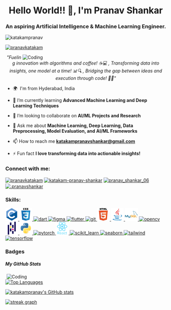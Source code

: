 <h1 align="center">Hello World!! 👋, I'm Pranav Shankar</h1>
<h3 align="center">An aspiring Artificial Intelligence & Machine Learning Engineer.</h3>

<p align="left"> <img src="https://komarev.com/ghpvc/?username=katakampranav&label=Profile%20views&color=0e75b6&style=flat" alt="katakampranav" /> </p>

<p align="left"> <a href="https://twitter.com/pranavkatakam" target="blank"><img src="https://img.shields.io/twitter/follow/pranavkatakam?logo=twitter&style=for-the-badge" alt="pranavkatakam" /></a> </p>

<img align="right" alt="Coding" width="450" src="https://github.com/user-attachments/assets/1da9aa54-467d-4f12-be05-e32f0dbde294">

<p align="center">
  <em>"Fueling innovation with algorithms and coffee! ☕💻 , Transforming data into insights, one model at a time! 📊🔍 , Bridging the gap between ideas and execution through code! 🚀✨"</em>
</p>

- 🌍  I'm from Hyderabad, India

- 🌱 I’m currently learning **Advanced Machine Learning and Deep Learning Techniques**

- 🤝 I’m looking to collaborate on **AI/ML Projects and Research**

- 💬 Ask me about **Machine Learning, Deep Learning, Data Preprocessing, Model Evaluation, and AI/ML Frameworks**

- 📫 How to reach me **katakampranavshankar@gmail.com**

- ⚡ Fun fact **I love transforming data into actionable insights!**

<h3 align="left">Connect with me:</h3>
<p align="left">
<a href="https://twitter.com/pranavkatakam" target="blank"><img align="center" src="https://raw.githubusercontent.com/rahuldkjain/github-profile-readme-generator/master/src/images/icons/Social/twitter.svg" alt="pranavkatakam" height="30" width="40" /></a>
<a href="https://linkedin.com/in/katakam-pranav-shankar" target="blank"><img align="center" src="https://raw.githubusercontent.com/rahuldkjain/github-profile-readme-generator/master/src/images/icons/Social/linked-in-alt.svg" alt="katakam-pranav-shankar" height="30" width="40" /></a>
<a href="https://instagram.com/pranav_shankar_06" target="blank"><img align="center" src="https://raw.githubusercontent.com/rahuldkjain/github-profile-readme-generator/master/src/images/icons/Social/instagram.svg" alt="pranav_shankar_06" height="30" width="40" /></a>
<a href="https://discord.gg/.pranavshankar" target="blank"><img align="center" src="https://raw.githubusercontent.com/rahuldkjain/github-profile-readme-generator/master/src/images/icons/Social/discord.svg" alt=".pranavshankar" height="30" width="40" /></a>
</p>

<h3 align="left">Skills:</h3>
<p align="left"> <a href="https://www.cprogramming.com/" target="_blank" rel="noreferrer"> <img src="https://raw.githubusercontent.com/devicons/devicon/master/icons/c/c-original.svg" alt="c" width="40" height="40"/> </a> <a href="https://www.w3schools.com/css/" target="_blank" rel="noreferrer"> <img src="https://raw.githubusercontent.com/devicons/devicon/master/icons/css3/css3-original-wordmark.svg" alt="css3" width="40" height="40"/> </a> <a href="https://dart.dev" target="_blank" rel="noreferrer"> <img src="https://www.vectorlogo.zone/logos/dartlang/dartlang-icon.svg" alt="dart" width="40" height="40"/> </a> <a href="https://www.figma.com/" target="_blank" rel="noreferrer"> <img src="https://www.vectorlogo.zone/logos/figma/figma-icon.svg" alt="figma" width="40" height="40"/> </a> <a href="https://flutter.dev" target="_blank" rel="noreferrer"> <img src="https://www.vectorlogo.zone/logos/flutterio/flutterio-icon.svg" alt="flutter" width="40" height="40"/> </a> <a href="https://git-scm.com/" target="_blank" rel="noreferrer"> <img src="https://www.vectorlogo.zone/logos/git-scm/git-scm-icon.svg" alt="git" width="40" height="40"/> </a> <a href="https://www.w3.org/html/" target="_blank" rel="noreferrer"> <img src="https://raw.githubusercontent.com/devicons/devicon/master/icons/html5/html5-original-wordmark.svg" alt="html5" width="40" height="40"/> </a> <a href="https://www.java.com" target="_blank" rel="noreferrer"> <img src="https://raw.githubusercontent.com/devicons/devicon/master/icons/java/java-original.svg" alt="java" width="40" height="40"/> </a> <a href="https://www.mysql.com/" target="_blank" rel="noreferrer"> <img src="https://raw.githubusercontent.com/devicons/devicon/master/icons/mysql/mysql-original-wordmark.svg" alt="mysql" width="40" height="40"/> </a> <a href="https://opencv.org/" target="_blank" rel="noreferrer"> <img src="https://www.vectorlogo.zone/logos/opencv/opencv-icon.svg" alt="opencv" width="40" height="40"/> </a> <a href="https://pandas.pydata.org/" target="_blank" rel="noreferrer"> <img src="https://raw.githubusercontent.com/devicons/devicon/2ae2a900d2f041da66e950e4d48052658d850630/icons/pandas/pandas-original.svg" alt="pandas" width="40" height="40"/> </a> <a href="https://www.python.org" target="_blank" rel="noreferrer"> <img src="https://raw.githubusercontent.com/devicons/devicon/master/icons/python/python-original.svg" alt="python" width="40" height="40"/> </a> <a href="https://pytorch.org/" target="_blank" rel="noreferrer"> <img src="https://www.vectorlogo.zone/logos/pytorch/pytorch-icon.svg" alt="pytorch" width="40" height="40"/> </a> <a href="https://reactjs.org/" target="_blank" rel="noreferrer"> <img src="https://raw.githubusercontent.com/devicons/devicon/master/icons/react/react-original-wordmark.svg" alt="react" width="40" height="40"/> </a> <a href="https://scikit-learn.org/" target="_blank" rel="noreferrer"> <img src="https://upload.wikimedia.org/wikipedia/commons/0/05/Scikit_learn_logo_small.svg" alt="scikit_learn" width="40" height="40"/> </a> <a href="https://seaborn.pydata.org/" target="_blank" rel="noreferrer"> <img src="https://seaborn.pydata.org/_images/logo-mark-lightbg.svg" alt="seaborn" width="40" height="40"/> </a> <a href="https://tailwindcss.com/" target="_blank" rel="noreferrer"> <img src="https://www.vectorlogo.zone/logos/tailwindcss/tailwindcss-icon.svg" alt="tailwind" width="40" height="40"/> </a> <a href="https://www.tensorflow.org" target="_blank" rel="noreferrer"> <img src="https://www.vectorlogo.zone/logos/tensorflow/tensorflow-icon.svg" alt="tensorflow" width="40" height="40"/> </a> </p>


### Badges

<h5><b>My GitHub Stats</b></h5>

<img align="right" alt="Coding" width="500" src="https://github.com/user-attachments/assets/5bb92449-7276-47e1-915b-c22be823dc31">

<a align="left" href="https://github.com/katakampranav" align="left"><img src="https://github-readme-stats.vercel.app/api/top-langs/?username=katakampranav&langs_count=10&title_color=0891b2&text_color=ffffff&icon_color=0891b2&bg_color=1c1917&hide_border=true&locale=en&custom_title=Top%20%Languages" alt="Top Languages" /></a>

<a align="left" href="http://www.github.com/katakampranav"><img src="https://github-readme-stats.vercel.app/api?username=katakampranav&show_icons=true&hide=&count_private=true&title_color=0f172a&text_color=000000&icon_color=000000&bg_color=ffffff&hide_border=true&show_icons=true" alt="katakampranav's GitHub stats" /></a>

<a align="left" href="http://www.github.com/katakampranav"><img src="https://streak-stats.demolab.com?user=katakampranav&locale=en&mode=daily&theme=dark&hide_border=false&border_radius=5&order=3" height="220" alt="streak graph"/></a>
